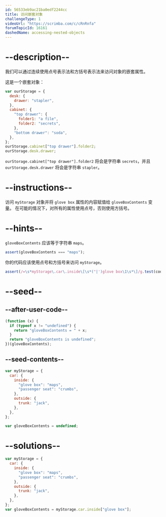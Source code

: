 ```yaml
---
id: 56533eb9ac21ba0edf2244cc
title: 访问嵌套对象
challengeType: 1
videoUrl: "https://scrimba.com/c/cRnRnfa"
forumTopicId: 16161
dashedName: accessing-nested-objects
---
```


# --description--

我们可以通过连续使用点号表示法和方括号表示法来访问对象的嵌套属性。

这是一个嵌套对象：

```js
var ourStorage = {
  desk: {
    drawer: "stapler",
  },
  cabinet: {
    "top drawer": {
      folder1: "a file",
      folder2: "secrets",
    },
    "bottom drawer": "soda",
  },
};
ourStorage.cabinet["top drawer"].folder2;
ourStorage.desk.drawer;
```

`ourStorage.cabinet["top drawer"].folder2` 将会是字符串 `secrets`，并且 `ourStorage.desk.drawer` 将会是字符串 `stapler`。

# --instructions--

访问 `myStorage` 对象并将 `glove box` 属性的内容赋值给 `gloveBoxContents` 变量。 在可能的情况下，对所有的属性使用点号，否则使用方括号。

# --hints--

`gloveBoxContents` 应该等于字符串 `maps`。

```js
assert(gloveBoxContents === "maps");
```

你的代码应该使用点号和方括号来访问 `myStorage`。

```js
assert(/=\s*myStorage\.car\.inside\[\s*("|')glove box\1\s*\]/g.test(code));
```

# --seed--

## --after-user-code--

```js
(function (x) {
  if (typeof x != "undefined") {
    return "gloveBoxContents = " + x;
  }
  return "gloveBoxContents is undefined";
})(gloveBoxContents);
```

## --seed-contents--

```js
var myStorage = {
  car: {
    inside: {
      "glove box": "maps",
      "passenger seat": "crumbs",
    },
    outside: {
      trunk: "jack",
    },
  },
};

var gloveBoxContents = undefined;
```

# --solutions--

```js
var myStorage = {
  car: {
    inside: {
      "glove box": "maps",
      "passenger seat": "crumbs",
    },
    outside: {
      trunk: "jack",
    },
  },
};
var gloveBoxContents = myStorage.car.inside["glove box"];
```
